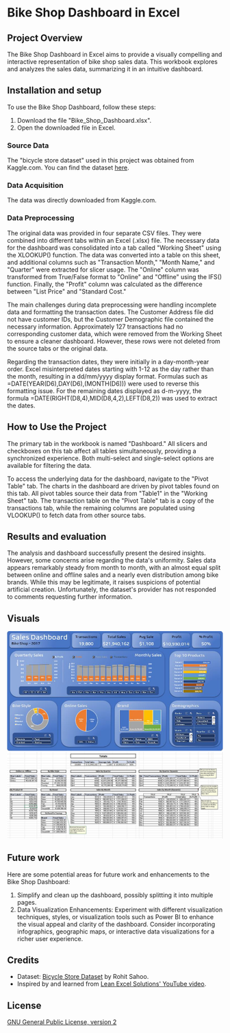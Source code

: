 # Bike Shop Dashboard in Excel

## Project Overview
The Bike Shop Dashboard in Excel aims to provide a visually compelling and interactive representation of bike shop sales data. This workbook explores and analyzes the sales data, summarizing it in an intuitive dashboard.

## Installation and setup
To use the Bike Shop Dashboard, follow these steps:
1. Download the file "Bike_Shop_Dashboard.xlsx".
2. Open the downloaded file in Excel.

### Source Data
The "bicycle store dataset" used in this project was obtained from Kaggle.com. You can find the dataset [here](https://www.kaggle.com/datasets/rohitsahoo/bicycle-store-dataset).

### Data Acquisition
The data was directly downloaded from Kaggle.com.

### Data Preprocessing
The original data was provided in four separate CSV files. They were combined into different tabs within an Excel (.xlsx) file. The necessary data for the dashboard was consolidated into a tab called "Working Sheet" using the XLOOKUP() function. The data was converted into a table on this sheet, and additional columns such as "Transaction Month," "Month Name," and "Quarter" were extracted for slicer usage. The "Online" column was transformed from True/False format to "Online" and "Offline" using the IFS() function. Finally, the "Profit" column was calculated as the difference between "List Price" and "Standard Cost."

The main challenges during data preprocessing were handling incomplete data and formatting the transaction dates. The Customer Address file did not have customer IDs, but the Customer Demographic file contained the necessary information. Approximately 127 transactions had no corresponding customer data, which were removed from the Working Sheet to ensure a cleaner dashboard. However, these rows were not deleted from the source tabs or the original data.

Regarding the transaction dates, they were initially in a day-month-year order. Excel misinterpreted dates starting with 1-12 as the day rather than the month, resulting in a dd/mm/yyyy display format. Formulas such as =DATE(YEAR(D6),DAY(D6),(MONTH(D6))) were used to reverse this formatting issue. For the remaining dates displayed as d-m-yyyy, the formula =DATE(RIGHT(D8,4),MID(D8,4,2),LEFT(D8,2)) was used to extract the dates. 
 
## How to Use the Project
The primary tab in the workbook is named "Dashboard." All slicers and checkboxes on this tab affect all tables simultaneously, providing a synchronized experience. Both multi-select and single-select options are available for filtering the data.

To access the underlying data for the dashboard, navigate to the "Pivot Table" tab. The charts in the dashboard are driven by pivot tables found on this tab. All pivot tables source their data from "Table1" in the "Working Sheet" tab. The transaction table on the "Pivot Table" tab is a copy of the transactions tab, while the remaining columns are populated using VLOOKUP() to fetch data from other source tabs.

## Results and evaluation
The analysis and dashboard successfully present the desired insights. However, some concerns arise regarding the data's uniformity. Sales data appears remarkably steady from month to month, with an almost equal split between online and offline sales and a nearly even distribution among bike brands. While this may be legitimate, it raises suspicions of potential artificial creation. Unfortunately, the dataset's provider has not responded to comments requesting further information.

## Visuals
![Dashboard](Visuals/Bike_Dashboard_Screenshot.JPG)
![Pivot Tables](Visuals/Pivots.JPG)

## Future work
Here are some potential areas for future work and enhancements to the Bike Shop Dashboard:

1. Simplify and clean up the dashboard, possibly splitting it into multiple pages. 
2. Data Visualization Enhancements: Experiment with different visualization techniques, styles, or visualization tools such as Power BI to enhance the visual appeal and clarity of the dashboard. Consider incorporating infographics, geographic maps, or interactive data visualizations for a richer user experience.
## Credits
- Dataset: [Bicycle Store Dataset](https://www.kaggle.com/datasets/rohitsahoo/bicycle-store-dataset) by Rohit Sahoo. 
- Inspired by and learned from [Lean Excel Solutions' YouTube video](https://www.youtube.com/watch?v=bjLIA1vSqGs).

## License
[GNU General Public License, version 2](https://www.gnu.org/licenses/old-licenses/gpl-2.0.en.html)

